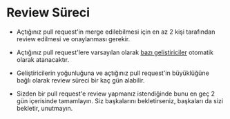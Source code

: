 # Review Süreci

- Açtığınız pull request'in merge edilebilmesi için en az 2 kişi tarafından review edilmesi ve onaylanması gerekir.

- Açtığınız pull request'lere varsayılan olarak [bazı geliştiriciler](https://github.com/omu/nokul/.github/CODEOWNERS) otomatik olarak atanacaktır.

- Geliştiricilerin yoğunluğuna ve açtığınız pull request'in büyüklüğüne bağlı olarak review süreci bir kaç gün alabilir.

- Sizden bir pull request'e review yapmanız istendiğinde bunu en geç 2 gün içerisinde tamamlayın. Siz başkalarını bekletirseniz, başkaları da sizi bekletir, unutmayın.
